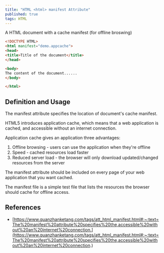 ```yaml
---
title: "HTML <html> manifest Attribute"
published: true
tags: HTML
---
```


A HTML document with a cache manifest (for offline broswing)

```html
<!DOCTYPE HTML>
<html manifest="demo.appcache">
<head>
<title>Title of the document</title>
</head>

<body>
The content of the document......
</body>

</html>
```

## Definition and Usage

The manifest attribute specifies the location of document's cache manifest.

HTML5 introduces application cache, which means that a web application is
cached, and accessible without an internet connection.

Application cache gives an application three advantages:

1. Offline browsing - users can use the application when they're offline
2. Speed - cached resources load faster
3. Reduced server load - the browser will only download updated/changed
   resources from the server

The manifest attribute should be included on every page of your web application
that you want cached.

The manifest file is a simple test file that lists the resources the browser
should cache for offline access.

## References

- [https://www.quanzhanketang.com/tags/att_html_manifest.html#:~:text=The%20manifest%20attribute%20specifies%20the,accessible%20without%20an%20internet%20connection.](https://www.quanzhanketang.com/tags/att_html_manifest.html#:~:text=The%20manifest%20attribute%20specifies%20the,accessible%20without%20an%20internet%20connection.)